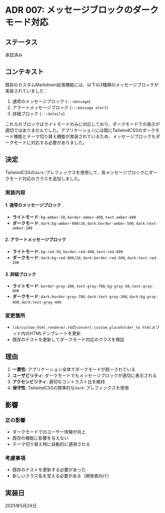 # ADR 007: メッセージブロックのダークモード対応

## ステータス

承認済み

## コンテキスト

既存のカスタムMarkdown拡張機能には、以下の3種類のメッセージブロックが実装されていました：

1. 通常のメッセージブロック (`:::message`)
2. アラートメッセージブロック (`:::message alert`)
3. 詳細ブロック (`:::details`)

これらのブロックはライトモードのみに対応しており、ダークモードでの表示が適切ではありませんでした。アプリケーションには既にTailwindCSSのダークモード機能とテーマ切り替え機能が実装されているため、メッセージブロックもダークモードに対応する必要がありました。

## 決定

TailwindCSSの`dark:`プレフィックスを使用して、各メッセージブロックにダークモード対応のクラスを追加しました。

### 実装内容

#### 1. 通常のメッセージブロック
- **ライトモード**: `bg-amber-50`, `border-amber-400`, `text-amber-800`
- **ダークモード**: `dark:bg-amber-900/20`, `dark:border-amber-500`, `dark:text-amber-200`

#### 2. アラートメッセージブロック
- **ライトモード**: `bg-red-50`, `border-red-400`, `text-red-800`
- **ダークモード**: `dark:bg-red-900/20`, `dark:border-red-500`, `dark:text-red-200`

#### 3. 詳細ブロック
- **ライトモード**: `border-gray-200`, `text-gray-700`, `bg-gray-50`, `text-gray-600`
- **ダークモード**: `dark:border-gray-700`, `dark:text-gray-300`, `dark:bg-gray-800`, `dark:text-gray-400`

### 変更箇所

- `lib/custom_html_renderer.rb`の`convert_custom_placeholder_to_html`メソッド内のHTMLテンプレートを更新
- 既存のテストを更新してダークモード対応のクラスを検証

## 理由

1. **一貫性**: アプリケーション全体でダークモードが統一されている
2. **ユーザビリティ**: ダークモードでもメッセージブロックが適切に表示される
3. **アクセシビリティ**: 適切なコントラスト比を維持
4. **保守性**: TailwindCSSの標準的な`dark:`プレフィックスを使用

## 影響

### 正の影響
- ダークモードでのユーザー体験が向上
- 既存の機能に影響を与えない
- テーマ切り替え時に自動的に適用される

### 考慮事項
- 既存のテストを更新する必要があった
- 新しいクラス名を覚える必要がある（開発者向け）

## 実装日

2025年5月24日
